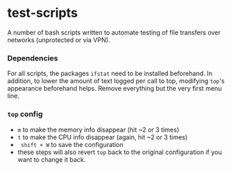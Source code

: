 # test-scripts

A number of bash scripts written to automate testing of file transfers over networks (unprotected or via VPN).

### Dependencies
For all scripts, the packages ```ifstat``` need to be installed beforehand. In addition, to lower the amount of text logged per call to top, modifying ```top```'s appearance beforehand helps. Remove everything but the very first menu line.

### ```top``` config
- ```m``` to make the memory info disappear (hit ~2 or 3 times)
- ```t``` to make the CPU info disappear (again, hit ~2 or 3 times)
- ``` shift + W``` to save the configuration
- these steps will also revert ```top``` back to the original configuration if you want to change it back.
